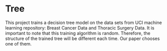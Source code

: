 # Tree
This project trains a decision tree model on the data sets from UCI machine learning repository: Breast Cancer Data and Thoracic Surgery Data. It is important to note that this training algorithm is random. Therefore, the structure of the trained tree will be different each time. Our paper chooses one of them.
